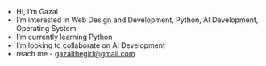 - Hi, I’m Gazal
- I’m interested in Web Design and Development, Python, AI Development, Operating System
- I’m currently learning Python
- I’m looking to collaborate on AI Development
- reach me - gazalthegirl@gmail.com

<!---
gazalthecoder/gazalthecoder is a ✨ special ✨ repository because its `README.md` (this file) appears on your GitHub profile.
You can click the Preview link to take a look at your changes.
--->
